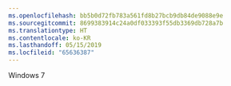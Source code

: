 ```yaml
---
ms.openlocfilehash: bb5b0d72fb783a561fd8b27bcb9db84de9088e9e
ms.sourcegitcommit: 8699383914c24a0df033393f55db3369db728a7b
ms.translationtype: HT
ms.contentlocale: ko-KR
ms.lasthandoff: 05/15/2019
ms.locfileid: "65636387"
---
```

Windows 7
